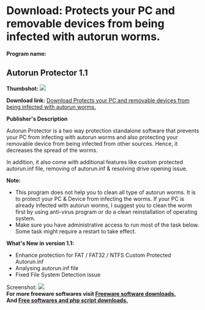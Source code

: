 # Download: Protects your PC and removable devices from being infected with autorun worms.

**Program name:**

## Autorun Protector 1.1

  
**Thumbshot:** ![](http://www.freewarefiles.com/screenshot/autorunprotect10_md.jpg)   
  
**Download link:** [Download Protects your PC and removable devices from being infected with autorun worms.](http://freesoftwares.boysofts.com/Autorun-Protector_program_48376.html)  
  


**Publisher's Description**  
  


Autorun Protector is a two way protection standalone software that prevents your PC from infecting with autorun worms and also protecting your removable device from being infected from other sources. Hence, it decreases the spread of the worms. 

In addition, it also come with additional features like custom protected autorun.inf file, removing of autorun.inf & resolving drive opening issue.

**Note:**

  * This program does not help you to clean all type of autorun worms. It is to protect your PC & Device from infecting the worms. If your PC is already infected with autorun worms, I suggest you to clean the worm first by using anti-virus program or do a clean reinstallation of operating system. 
  * Make sure you have administrative access to run most of the task below. Some task might require a restart to take effect. 

**What's New in version 1.1:**

  * Enhance protection for FAT / FAT32 / NTFS Custom Protected Autorun.inf 
  * Analysing autorun.inf file 
  * Fixed File System Detection issue 

  
  
Screenshot: ![](http://www.freewarefiles.com/screenshot/autorunprotect10.jpg)   
**For more freeware softwares visit [Freeware software downloads.](http://freesoftwares.boysofts.com/)**   
**And [Free softwares and php script downloads.](http://www.boysofts.com/)**
